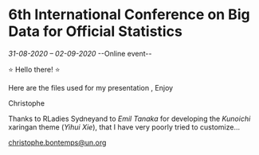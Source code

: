 # 6th International Conference on Big Data for Official Statistics
*31-08-2020  – 02-09-2020*  --Online event--

:star: Hello there! :star:

Here are the files used for my presentation , 
Enjoy

Christophe 

Thanks to   RLadies Sydneyand to  *Emil Tanaka* for developing the *Kunoichi* xaringan theme (*Yihui Xie*), that I have very poorly tried to customize... 

[christophe.bontemps@un.org](mailto:christophe.bontemps@un.org)




